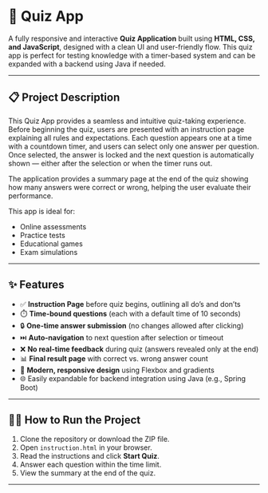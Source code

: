 # 🧠 Quiz App

A fully responsive and interactive **Quiz Application** built using **HTML, CSS, and JavaScript**, designed with a clean UI and user-friendly flow. This quiz app is perfect for testing knowledge with a timer-based system and can be expanded with a backend using Java if needed.

---

## 📋 Project Description

This Quiz App provides a seamless and intuitive quiz-taking experience. Before beginning the quiz, users are presented with an instruction page explaining all rules and expectations. Each question appears one at a time with a countdown timer, and users can select only one answer per question. Once selected, the answer is locked and the next question is automatically shown — either after the selection or when the timer runs out.

The application provides a summary page at the end of the quiz showing how many answers were correct or wrong, helping the user evaluate their performance.

This app is ideal for:
- Online assessments
- Practice tests
- Educational games
- Exam simulations

---

## ✨ Features

- ✅ **Instruction Page** before quiz begins, outlining all do’s and don’ts
- ⏱️ **Time-bound questions** (each with a default time of 10 seconds)
- 🔒 **One-time answer submission** (no changes allowed after clicking)
- ⏭️ **Auto-navigation** to next question after selection or timeout
- ❌ **No real-time feedback** during quiz (answers revealed only at the end)
- 📊 **Final result page** with correct vs. wrong answer count
- 🎨 **Modern, responsive design** using Flexbox and gradients
- 🌐 Easily expandable for backend integration using Java (e.g., Spring Boot)

---

## 🏃‍♂️ How to Run the Project

1. Clone the repository or download the ZIP file.
2. Open `instruction.html` in your browser.
3. Read the instructions and click **Start Quiz**.
4. Answer each question within the time limit.
5. View the summary at the end of the quiz.

---


